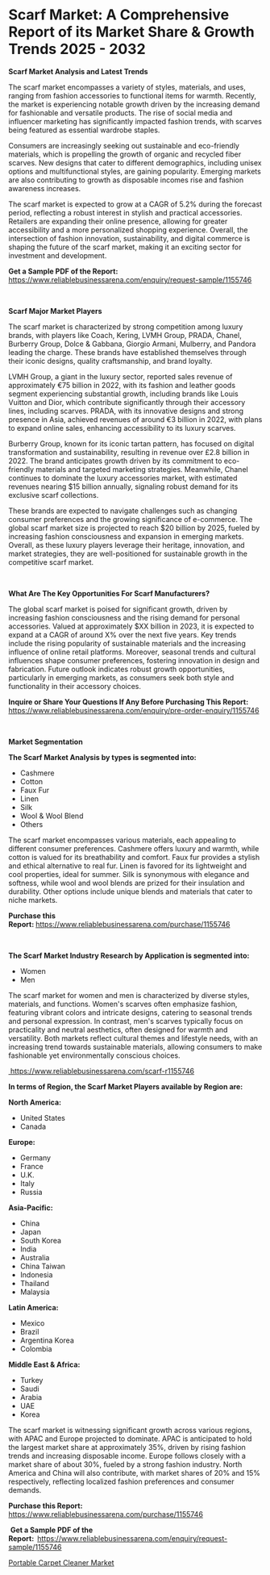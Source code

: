 <p><h1>Scarf Market: A Comprehensive Report of its Market Share & Growth Trends 2025 - 2032</h1></p><p><strong>Scarf Market Analysis and Latest Trends</strong></p>
<p><p>The scarf market encompasses a variety of styles, materials, and uses, ranging from fashion accessories to functional items for warmth. Recently, the market is experiencing notable growth driven by the increasing demand for fashionable and versatile products. The rise of social media and influencer marketing has significantly impacted fashion trends, with scarves being featured as essential wardrobe staples. </p><p>Consumers are increasingly seeking out sustainable and eco-friendly materials, which is propelling the growth of organic and recycled fiber scarves. New designs that cater to different demographics, including unisex options and multifunctional styles, are gaining popularity. Emerging markets are also contributing to growth as disposable incomes rise and fashion awareness increases.</p><p>The scarf market is expected to grow at a CAGR of 5.2% during the forecast period, reflecting a robust interest in stylish and practical accessories. Retailers are expanding their online presence, allowing for greater accessibility and a more personalized shopping experience. Overall, the intersection of fashion innovation, sustainability, and digital commerce is shaping the future of the scarf market, making it an exciting sector for investment and development.</p></p>
<p><strong>Get a Sample PDF of the Report:&nbsp;</strong> <a href="https://www.reliablebusinessarena.com/enquiry/request-sample/1155746?utm_campaign=3118&utm_medium=2&utm_source=Github&utm_content=ia&utm_term=04042025&utm_id=scarf">https://www.reliablebusinessarena.com/enquiry/request-sample/1155746</a></p>
<p>&nbsp;</p>
<p><strong>Scarf Major Market Players</strong></p>
<p><p>The scarf market is characterized by strong competition among luxury brands, with players like Coach, Kering, LVMH Group, PRADA, Chanel, Burberry Group, Dolce & Gabbana, Giorgio Armani, Mulberry, and Pandora leading the charge. These brands have established themselves through their iconic designs, quality craftsmanship, and brand loyalty.</p><p>LVMH Group, a giant in the luxury sector, reported sales revenue of approximately €75 billion in 2022, with its fashion and leather goods segment experiencing substantial growth, including brands like Louis Vuitton and Dior, which contribute significantly through their accessory lines, including scarves. PRADA, with its innovative designs and strong presence in Asia, achieved revenues of around €3 billion in 2022, with plans to expand online sales, enhancing accessibility to its luxury scarves.</p><p>Burberry Group, known for its iconic tartan pattern, has focused on digital transformation and sustainability, resulting in revenue over £2.8 billion in 2022. The brand anticipates growth driven by its commitment to eco-friendly materials and targeted marketing strategies. Meanwhile, Chanel continues to dominate the luxury accessories market, with estimated revenues nearing $15 billion annually, signaling robust demand for its exclusive scarf collections.</p><p>These brands are expected to navigate challenges such as changing consumer preferences and the growing significance of e-commerce. The global scarf market size is projected to reach $20 billion by 2025, fueled by increasing fashion consciousness and expansion in emerging markets. Overall, as these luxury players leverage their heritage, innovation, and market strategies, they are well-positioned for sustainable growth in the competitive scarf market.</p></p>
<p>&nbsp;</p>
<p><strong>What Are The Key Opportunities For Scarf Manufacturers?</strong></p>
<p><p>The global scarf market is poised for significant growth, driven by increasing fashion consciousness and the rising demand for personal accessories. Valued at approximately $XX billion in 2023, it is expected to expand at a CAGR of around X% over the next five years. Key trends include the rising popularity of sustainable materials and the increasing influence of online retail platforms. Moreover, seasonal trends and cultural influences shape consumer preferences, fostering innovation in design and fabrication. Future outlook indicates robust growth opportunities, particularly in emerging markets, as consumers seek both style and functionality in their accessory choices.</p></p>
<p><strong>Inquire or Share Your Questions If Any Before Purchasing This Report:</strong> <a href="https://www.reliablebusinessarena.com/enquiry/pre-order-enquiry/1155746?utm_campaign=3118&utm_medium=2&utm_source=Github&utm_content=ia&utm_term=04042025&utm_id=scarf">https://www.reliablebusinessarena.com/enquiry/pre-order-enquiry/1155746</a></p>
<p>&nbsp;</p>
<p><strong>Market Segmentation</strong></p>
<p><strong>The Scarf Market Analysis by types is segmented into:</strong></p>
<p><ul><li>Cashmere</li><li>Cotton</li><li>Faux Fur</li><li>Linen</li><li>Silk</li><li>Wool & Wool Blend</li><li>Others</li></ul></p>
<p><p>The scarf market encompasses various materials, each appealing to different consumer preferences. Cashmere offers luxury and warmth, while cotton is valued for its breathability and comfort. Faux fur provides a stylish and ethical alternative to real fur. Linen is favored for its lightweight and cool properties, ideal for summer. Silk is synonymous with elegance and softness, while wool and wool blends are prized for their insulation and durability. Other options include unique blends and materials that cater to niche markets.</p></p>
<p><strong>Purchase this Report:&nbsp;</strong><a href="https://www.reliablebusinessarena.com/purchase/1155746?utm_campaign=3118&utm_medium=2&utm_source=Github&utm_content=ia&utm_term=04042025&utm_id=scarf">https://www.reliablebusinessarena.com/purchase/1155746</a></p>
<p>&nbsp;</p>
<p><strong>The Scarf Market Industry Research by Application is segmented into:</strong></p>
<p><ul><li>Women</li><li>Men</li></ul></p>
<p><p>The scarf market for women and men is characterized by diverse styles, materials, and functions. Women's scarves often emphasize fashion, featuring vibrant colors and intricate designs, catering to seasonal trends and personal expression. In contrast, men's scarves typically focus on practicality and neutral aesthetics, often designed for warmth and versatility. Both markets reflect cultural themes and lifestyle needs, with an increasing trend towards sustainable materials, allowing consumers to make fashionable yet environmentally conscious choices.</p></p>
<p><a href="https://www.reliablebusinessarena.com/scarf-r1155746?utm_campaign=3118&utm_medium=2&utm_source=Github&utm_content=ia&utm_term=04042025&utm_id=scarf">&nbsp;https://www.reliablebusinessarena.com/scarf-r1155746</a></p>
<p><strong>In terms of Region, the Scarf Market Players available by Region are:</strong></p>
<p>
    <p> <strong> North America: </strong>
        <ul>
            <li>United States</li>
            <li>Canada</li>
        </ul>
        </p> 
    <p> <strong> Europe: </strong>
        <ul>
            <li>Germany</li>
            <li>France</li>
            <li>U.K.</li>
            <li>Italy</li>
            <li>Russia</li>
        </ul>
        </p> 
    <p> <strong> Asia-Pacific: </strong>
        <ul>
            <li>China</li>
            <li>Japan</li>
            <li>South Korea</li>
            <li>India</li>
            <li>Australia</li>
            <li>China Taiwan</li>
            <li>Indonesia</li>
            <li>Thailand</li>
            <li>Malaysia</li>
        </ul>
        </p> 
    <p> <strong> Latin America: </strong>
        <ul>
            <li>Mexico</li>
            <li>Brazil</li>
            <li>Argentina Korea</li>
            <li>Colombia</li>
        </ul>
        </p> 
    <p> <strong> Middle East & Africa: </strong>
        <ul>
            <li>Turkey</li>
            <li>Saudi</li>
            <li>Arabia</li>
            <li>UAE</li>
            <li>Korea</li>
        </ul>
    </p>
    </p>
<p><p>The scarf market is witnessing significant growth across various regions, with APAC and Europe projected to dominate. APAC is anticipated to hold the largest market share at approximately 35%, driven by rising fashion trends and increasing disposable income. Europe follows closely with a market share of about 30%, fueled by a strong fashion industry. North America and China will also contribute, with market shares of 20% and 15% respectively, reflecting localized fashion preferences and consumer demands.</p></p>
<p><strong>Purchase this Report: </strong><a href="https://www.reliablebusinessarena.com/purchase/1155746?utm_campaign=3118&utm_medium=2&utm_source=Github&utm_content=ia&utm_term=04042025&utm_id=scarf">https://www.reliablebusinessarena.com/purchase/1155746</a></p>
<p>&nbsp;<strong>Get a Sample PDF of the Report:&nbsp;&nbsp;</strong><a href="https://www.reliablebusinessarena.com/enquiry/request-sample/1155746?utm_campaign=3118&utm_medium=2&utm_source=Github&utm_content=ia&utm_term=04042025&utm_id=scarf">https://www.reliablebusinessarena.com/enquiry/request-sample/1155746</a></p>
<p><strong></strong></p>
<p><p><a href="https://github.com/felishtimoti/Market-Research-Report-List-1/blob/main/portable-carpet-cleaner-market.md?utm_campaign=3118&utm_medium=2&utm_source=Github&utm_content=ia&utm_term=04042025&utm_id=scarf">Portable Carpet Cleaner Market</a></p></p>